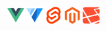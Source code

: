 
<div align="center">
<img src="https://github.com/devicons/devicon/blob/master/icons/vuejs/vuejs-original.svg" title="Vue" **alt="Vue" width="40" height="40"/>
<img src="https://github.com/devicons/devicon/blob/master/icons/vuetify/vuetify-original.svg" title="Vuetify" **alt="Vuetify" width="40" height="40"/>
<img src="https://github.com/devicons/devicon/blob/master/icons/svelte/svelte-original.svg" title="Svelte" **alt="Svelte" width="40" height="40"/>
<img src="https://github.com/devicons/devicon/blob/master/icons/magento/magento-original.svg" title="Magento 2" **alt="Magento 2" width="40" height="40"/>
<img src="https://github.com/devicons/devicon/blob/master/icons/laravel/laravel-plain.svg" title="Laravel" **alt="Laravel" width="40" height="40"/>
</div>
<!--
**krmll4444/krmll4444** is a ✨ _special_ ✨ repository because its `README.md` (this file) appears on your GitHub profile.

Here are some ideas to get you started:

- 🔭 I’m currently working on ...
- 🌱 I’m currently learning ...
- 👯 I’m looking to collaborate on ...
- 🤔 I’m looking for help with ...
- 💬 Ask me about ...
- 📫 How to reach me: ...
- 😄 Pronouns: ...
- ⚡ Fun fact: ...
-->
